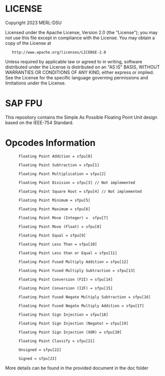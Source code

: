 # LICENSE
 Copyright 2023 MERL-DSU

   Licensed under the Apache License, Version 2.0 (the "License");
   you may not use this file except in compliance with the License.
   You may obtain a copy of the License at

       http://www.apache.org/licenses/LICENSE-2.0

   Unless required by applicable law or agreed to in writing, software
   distributed under the License is distributed on an "AS IS" BASIS,
   WITHOUT WARRANTIES OR CONDITIONS OF ANY KIND, either express or implied.
   See the License for the specific language governing permissions and
   limitations under the License.
   
   
# SAP FPU
This repository contains the Simple As Possible Floating Point Unit design based on the IEEE-754 Standard.

# Opcodes Information
          Floating Point Addition = sfpu[0]

          Floating Point Subtraction = sfpu[1]

          Floating Point Multiplication = sfpu[2]

          Floating Point Division = sfpu[3] // Not implemented

          Floating Point Square Root = sfpu[4] // Not implemented

          Floating Point Minimum = sfpu[5]

          Floating Point Maximum = sfpu[6]

          Floating Point Move (Integer) =  sfpu[7]

          Floating Point Move (Float) = sfpu[8]

          Floating Point Equal = sfpu[9]

          Floating Point Less Than = sfpu[10]

          Floating Point Less than or Equal = sfpu[11]

          Floating Point Fused Multiply Addition = sfpu[12]

          Floating Point Fused Multiply Subtraction = sfpu[13]

          Floating Point Conversion (F2I) = sfpu[14]

          Floating Point Conversion (I2F) = sfpu[15]

          Floating Point Fused Negate Multiply Subtraction = sfpu[16]

          Floating Point Fused Negate Multiply Addition = sfpu[17]

          Floating Point Sign Injection = sfpu[18]

          Floating Point Sign Injection (Negate) = sfpu[19]

          Floating Point Sign Injection (XOR) = sfpu[20]

          Floating Point Classify = sfpu[21]

          Unsigned = sfpu[22]

          Signed = sfpu[23]


More details can be found in the provided document in the doc folder 
